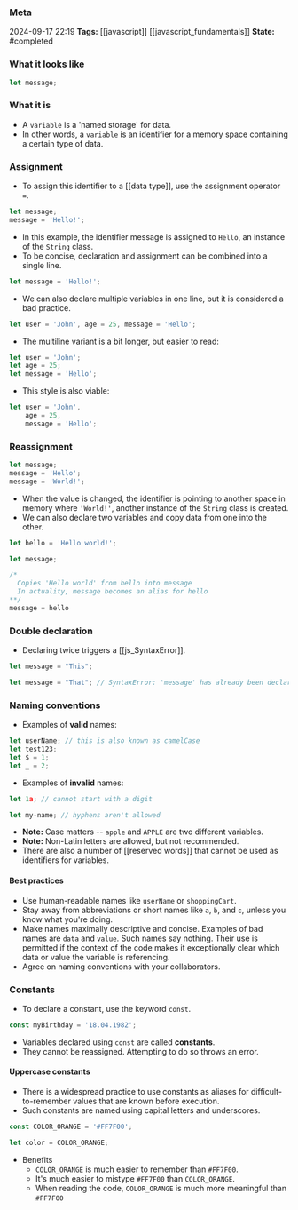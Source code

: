 ### Meta
2024-09-17 22:19
**Tags:** [[javascript]] [[javascript_fundamentals]]
**State:** #completed  

### What it looks like
```JavaScript title:app.js
let message;
```

### What it is
-  A `variable` is a 'named storage' for data.
- In other words, a `variable` is an identifier for a memory space containing a certain type of data.

### Assignment
- To assign this identifier to a [[data type]], use the assignment operator `=`.

```JavaScript title:app.js
let message;
message = 'Hello!';
```

- In this example, the identifier message is assigned to `Hello`, an instance of the `String` class.
- To be concise, declaration and assignment can be combined into a single line.

```JavaScript title:app.js
let message = 'Hello!';
```

- We can also declare multiple variables in one line, but it is considered a bad practice.

```JavaScript title:app.js
let user = 'John', age = 25, message = 'Hello';
```

- The multiline variant is a bit longer, but easier to read:

```JavaScript title:app.js
let user = 'John';
let age = 25;
let message = 'Hello';
```

- This style is also viable:

```JavaScript title:app.js
let user = 'John',
	age = 25,
	message = 'Hello';
```

### Reassignment
```JavaScript title:app.js
let message;
message = 'Hello';
message = 'World!';
```

- When the value is changed, the identifier is pointing to another space in memory where `'World!'`, another instance of the `String` class is created.
- We can also declare two variables and copy data from one into the other.

```JavaScript title:app.js
let hello = 'Hello world!';

let message;

/*
  Copies 'Hello world' from hello into message
  In actuality, message becomes an alias for hello
**/
message = hello
```

### Double declaration
- Declaring twice triggers a [[js_SyntaxError]].

```JavaScript title:app.js
let message = "This";

let message = "That"; // SyntaxError: 'message' has already been declared
```

### Naming conventions
- Examples of **valid** names:

```JavaScript title:app.js
let userName; // this is also known as camelCase
let test123;
let $ = 1;
let _ = 2;
```

- Examples of **invalid** names:

```JavaScript title:app.js
let 1a; // cannot start with a digit

let my-name; // hyphens aren't allowed
```

- **Note:** Case matters -- `apple` and `APPLE` are two different variables.
- **Note:** Non-Latin letters are allowed, but not recommended.
- There are also a number of [[reserved words]] that cannot be used as identifiers for variables.

#### Best practices
- Use human-readable names like `userName` or `shoppingCart`.
- Stay away from abbreviations or short names like `a`, `b`, and `c`, unless you know what you're doing.
- Make names maximally descriptive and concise. Examples of bad names are `data` and `value`. Such names say nothing. Their use is permitted if the context of the code makes it exceptionally clear which data or value the variable is referencing.
- Agree on naming conventions with your collaborators.

### Constants
- To declare a constant, use the keyword `const`.

```JavaScript title:app.js
const myBirthday = '18.04.1982';
```

- Variables declared using `const` are called **constants**.
- They cannot be reassigned. Attempting to do so throws an error.

#### Uppercase constants
- There is a widespread practice to use constants as aliases for difficult-to-remember values that are known before execution.
- Such constants are named using capital letters and underscores.

```JavaScript title:app.js
const COLOR_ORANGE = '#FF7F00';

let color = COLOR_ORANGE;
```

- Benefits
	- `COLOR_ORANGE` is much easier to remember than `#FF7F00`.
	- It's much easier to mistype `#FF7F00` than `COLOR_ORANGE`.
	- When reading the code, `COLOR_ORANGE` is much more meaningful than `#FF7F00`
